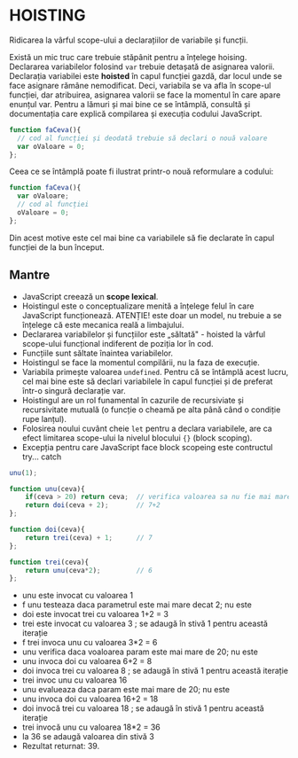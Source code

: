 # HOISTING

Ridicarea la vârful scope-ului a declarațiilor de variabile și funcții.

Există un mic truc care trebuie stăpânit pentru a înțelege hoising. Declararea variabilelor folosind `var` trebuie detașată de asignarea valorii.
Declarația variabilei este **hoisted** în capul funcției gazdă, dar locul unde se face asignare rămâne nemodificat. Deci, variabila se va afla în scope-ul funcției, dar atribuirea, asignarea valorii se face la momentul în care apare enunțul var. Pentru a lămuri și mai bine ce se întâmplă, consultă și documentația care explică compilarea și execuția codului JavaScript.

```js
function faCeva(){
  // cod al funcției și deodată trebuie să declari o nouă valoare
  var oValoare = 0;
};
```

Ceea ce se întâmplă poate fi ilustrat printr-o nouă reformulare a codului:

```js
function faCeva(){
  var oValoare;
  // cod al funcției
  oValoare = 0;
};
```

Din acest motive este cel mai bine ca variabilele să fie declarate în capul funcției de la bun început.

## Mantre

- JavaScript creează un **scope lexical**.
- Hoistingul este o conceptualizare menită a înțelege felul în care JavaScript funcționează. ATENȚIE! este doar un model, nu trebuie a se înțelege că este mecanica reală a limbajului.
- Declararea variabilelor și funcțiilor este „săltată" - hoisted la vârful scope-ului funcțional indiferent de poziția lor în cod.
- Funcțiile sunt săltate înaintea variabilelor.
- Hoistingul se face la momentul compilării, nu la faza de execuție.
- Variabila primește valoarea `undefined`. Pentru că se întâmplă acest lucru, cel mai bine este să declari variabilele în capul funcției și de preferat într-o singură declarație var.
- Hoistingul are un rol funamental în cazurile de recursiviate și recursivitate mutuală (o funcție o cheamă pe alta până când o condiție rupe lanțul).
- Folosirea noului cuvânt cheie `let` pentru a declara variabilele, are ca efect limitarea scope-ului la nivelul blocului `{}` (block scoping).
- Excepția pentru care JavaScript face block scopeing este contructul try... catch

```js
unu(1);

function unu(ceva){
    if(ceva > 20) return ceva;  // verifica valoarea sa nu fie mai mare de 20
    return doi(ceva + 2);       // 7+2
};

function doi(ceva){
    return trei(ceva) + 1;      // 7
};

function trei(ceva){
    return unu(ceva*2);         // 6
};
```

- unu este invocat cu valoarea 1
- f unu testeaza daca parametrul este mai mare decat 2; nu este
- doi este invocat trei cu valoarea 1+2 = 3
- trei este invocat cu valoarea 3 ; se adaugă în stivă 1 pentru această iterație
- f trei invoca unu cu valoarea 3*2 = 6
- unu verifica daca voaloarea param este mai mare de 20; nu este
- unu invoca doi cu valoarea 6+2 = 8
- doi invoca trei cu valoarea 8 ; se adaugă în stivă 1 pentru această iterație
- trei invoc unu cu valoarea 16
- unu evalueaza daca param este mai mare de 20; nu este
- unu invoca doi cu valoarea 16+2 = 18
- doi invocă trei cu valoarea 18 ; se adaugă în stivă 1 pentru această iterație
- trei invocă unu cu valoarea 18*2 = 36
- la 36 se adaugă valoarea din stivă 3
- Rezultat returnat: 39.
